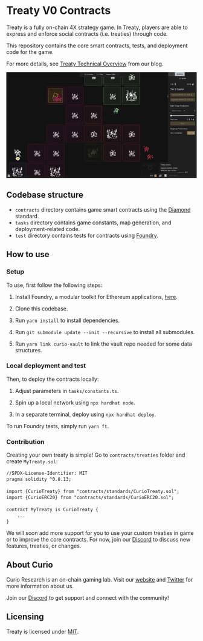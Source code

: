 # Treaty V0 Contracts

Treaty is a fully on-chain 4X strategy game. In Treaty, players are able to express and enforce social contracts (i.e. treaties) through code.

This repository contains the core smart contracts, tests, and deployment code for the game.

For more details, see [Treaty Technical Overview](https://blog.curio.gg/how-we-built-this-treaty-technical-overview/) from our blog.

![Treaty](assets/game.png)

## Codebase structure

- `contracts` directory contains game smart contracts using the [Diamond](https://eips.ethereum.org/EIPS/eip-2535) standard.
- `tasks` directory contains game constants, map generation, and deployment-related code.
- `test` directory contains tests for contracts using [Foundry](https://github.com/foundry-rs/foundry).

## How to use

### Setup

To use, first follow the following steps:

1. Install Foundry, a modular toolkit for Ethereum applications, [here](https://getfoundry.sh/).

2. Clone this codebase.

3. Run `yarn install` to install dependencies.

4. Run `git submodule update --init --recursive` to install all submodules.

5. Run `yarn link curio-vault` to link the vault repo needed for some data structures.

### Local deployment and test

Then, to deploy the contracts locally:

1. Adjust parameters in `tasks/constants.ts`.

2. Spin up a local network using `npx hardhat node`.

3. In a separate terminal, deploy using `npx hardhat deploy`.

To run Foundry tests, simply run `yarn ft`.

### Contribution

Creating your own treaty is simple! Go to `contracts/treaties` folder and create `MyTreaty.sol`:

    //SPDX-License-Identifier: MIT
    pragma solidity ^0.8.13;

    import {CurioTreaty} from "contracts/standards/CurioTreaty.sol";
    import {CurioERC20} from "contracts/standards/CurioERC20.sol";

    contract MyTreaty is CurioTreaty {
        ...
    }

We will soon add more support for you to use your custom treaties in game or to improve the core contracts. For now, join our [Discord](https://discord.gg/qDeQUDe6) to discuss new features, treaties, or changes.

## About Curio

Curio Research is an on-chain gaming lab. Visit our [website](https://curio.gg) and [Twitter](https://twitter.com/0xcurio) for more information about us.

Join our [Discord](https://discord.gg/qDeQUDe6) to get support and connect with the community!

## Licensing

Treaty is licensed under [MIT](LICENSE).
